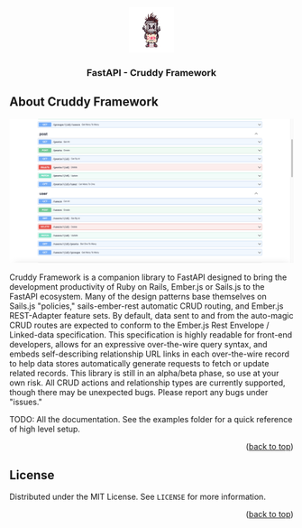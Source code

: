 <a name="readme-top"></a>

<!-- PROJECT LOGO -->
<div align="center">
  <a href="https://github.com/mdconaway/fastapi-cruddy-framework">
    <img src="logo.png" alt="Logo" width="80" height="80">
  </a>

  <h3 align="center">FastAPI - Cruddy Framework</h3>
</div>

<!-- ABOUT THE PROJECT -->
## About Cruddy Framework

[![Product Name Screen Shot][product-screenshot]](https://github.com/mdconaway/fastapi-cruddy-framework)

Cruddy Framework is a companion library to FastAPI designed to bring the development productivity of Ruby on Rails, Ember.js or Sails.js to the FastAPI ecosystem. Many of the design patterns base themselves on Sails.js "policies," sails-ember-rest automatic CRUD routing, and Ember.js REST-Adapter feature sets. By default, data sent to and from the auto-magic CRUD routes are expected to conform to the Ember.js Rest Envelope / Linked-data specification. This specification is highly readable for front-end developers, allows for an expressive over-the-wire query syntax, and embeds self-describing relationship URL links in each over-the-wire record to help data stores automatically generate requests to fetch or update related records. This library is still in an alpha/beta phase, so use at your own risk. All CRUD actions and relationship types are currently supported, though there may be unexpected bugs. Please report any bugs under "issues."


TODO: All the documentation. See the examples folder for a quick reference of high level setup.

<p align="right">(<a href="#readme-top">back to top</a>)</p>

<!-- LICENSE -->
## License

Distributed under the MIT License. See `LICENSE` for more information.

<p align="right">(<a href="#readme-top">back to top</a>)</p>

<!-- MARKDOWN LINKS & IMAGES -->
[product-screenshot]: screenshot.png